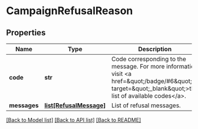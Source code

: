# CampaignRefusalReason

## Properties
Name | Type | Description | Notes
------------ | ------------- | ------------- | -------------
**code** | **str** | Code corresponding to the message. For more information visit &lt;a href&#x3D;\&quot;/badge/#6\&quot; target&#x3D;\&quot;_blank\&quot;&gt;the list of available codes&lt;/a&gt;. | 
**messages** | [**list[RefusalMessage]**](RefusalMessage.md) | List of refusal messages. | 

[[Back to Model list]](../README.md#documentation-for-models) [[Back to API list]](../README.md#documentation-for-api-endpoints) [[Back to README]](../README.md)


